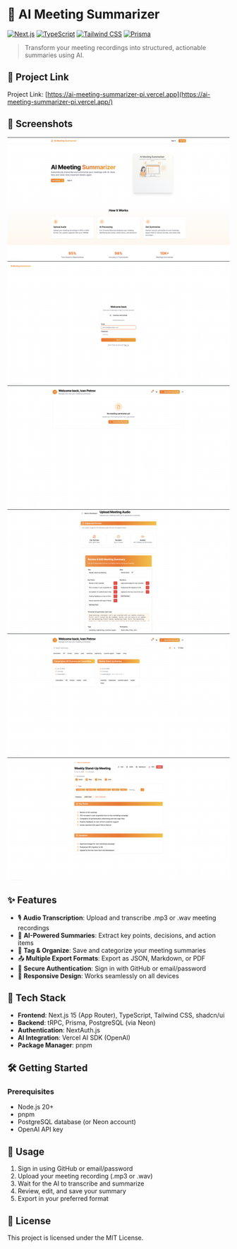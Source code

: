 # 🤖 AI Meeting Summarizer

[![Next.js](https://img.shields.io/badge/Next.js-15-black?style=for-the-badge&logo=next.js)](https://nextjs.org)
[![TypeScript](https://img.shields.io/badge/TypeScript-5-blue?style=for-the-badge&logo=typescript)](https://www.typescriptlang.org)
[![Tailwind CSS](https://img.shields.io/badge/Tailwind_CSS-3-38B2AC?style=for-the-badge&logo=tailwind-css)](https://tailwindcss.com)
[![Prisma](https://img.shields.io/badge/Prisma-ORM-2D3748?style=for-the-badge&logo=prisma)](https://www.prisma.io)

> Transform your meeting recordings into structured, actionable summaries using AI.

## 🔗 Project Link

Project Link: [https://ai-meeting-summarizer-pi.vercel.app](https://ai-meeting-summarizer-pi.vercel.app/)

## 📸 Screenshots

![Screenshot 1](./public/screenshot-1.png)
![Screenshot 2](./public/screenshot-2.png)
![Screenshot 3](./public/screenshot-3.png) 
![Screenshot 4](./public/screenshot-4.png)
![Screenshot 5](./public/screenshot-5.png)
![Screenshot 6](./public/screenshot-6.png)

## ✨ Features

- 🎙️ **Audio Transcription**: Upload and transcribe .mp3 or .wav meeting recordings
- 🤖 **AI-Powered Summaries**: Extract key points, decisions, and action items
- 🔖 **Tag & Organize**: Save and categorize your meeting summaries
- 📤 **Multiple Export Formats**: Export as JSON, Markdown, or PDF
- 🔐 **Secure Authentication**: Sign in with GitHub or email/password
- 📱 **Responsive Design**: Works seamlessly on all devices

## 🚀 Tech Stack

- **Frontend**: Next.js 15 (App Router), TypeScript, Tailwind CSS, shadcn/ui
- **Backend**: tRPC, Prisma, PostgreSQL (via Neon)
- **Authentication**: NextAuth.js
- **AI Integration**: Vercel AI SDK (OpenAI)
- **Package Manager**: pnpm

## 🛠️ Getting Started

### Prerequisites

- Node.js 20+
- pnpm
- PostgreSQL database (or Neon account)
- OpenAI API key

## 📝 Usage

1. Sign in using GitHub or email/password
2. Upload your meeting recording (.mp3 or .wav)
3. Wait for the AI to transcribe and summarize
4. Review, edit, and save your summary
5. Export in your preferred format

## 📄 License

This project is licensed under the MIT License.

